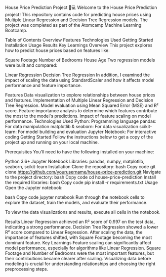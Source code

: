House Price Prediction Project 🏡💻
Welcome to the House Price Prediction project! This repository contains code for predicting house prices using Multiple Linear Regression and Decision Tree Regression models. The project was completed as part of the Atomcamp Machine Learning Bootcamp.

Table of Contents
Overview
Features
Technologies Used
Getting Started
Installation
Usage
Results
Key Learnings
Overview
This project explores how to predict house prices based on features like:

Square Footage
Number of Bedrooms
House Age
Two regression models were built and compared:

Linear Regression
Decision Tree Regression
In addition, I examined the impact of scaling the data using StandardScaler and how it affects model performance and feature importance.

Features
Data visualization to explore relationships between house prices and features.
Implementation of Multiple Linear Regression and Decision Tree Regression.
Model evaluation using Mean Squared Error (MSE) and R² score.
Feature importance analysis to determine which features contribute the most to the model's predictions.
Impact of feature scaling on model performance.
Technologies Used
Python: Programming language
pandas: For data manipulation
matplotlib & seaborn: For data visualization
scikit-learn: For model building and evaluation
Jupyter Notebook: For interactive coding
Getting Started
Follow the instructions below to get a copy of the project up and running on your local machine.

Prerequisites
You'll need to have the following installed on your machine:

Python 3.6+
Jupyter Notebook
Libraries: pandas, numpy, matplotlib, seaborn, scikit-learn
Installation
Clone the repository:
bash
Copy code
git clone https://github.com/yourusername/house-price-prediction.git
Navigate to the project directory:
bash
Copy code
cd house-price-prediction
Install the required libraries:
bash
Copy code
pip install -r requirements.txt
Usage
Open the Jupyter notebook:

bash
Copy code
jupyter notebook
Run through the notebook cells to explore the dataset, train the models, and evaluate their performance.

To view the data visualizations and results, execute all cells in the notebook.

Results
Linear Regression achieved an R² score of 0.997 on the test data, indicating a strong performance.
Decision Tree Regression showed a lower R² score compared to Linear Regression.
After scaling the data, the importance of features shifted, with Square Footage becoming the most dominant feature.
Key Learnings
Feature scaling can significantly affect model performance, especially for algorithms like Linear Regression.
Square Footage and Number of Bedrooms were the most important features, but their contributions became clearer after scaling.
Visualizing data before modeling is crucial for understanding relationships and choosing the right preprocessing steps.

